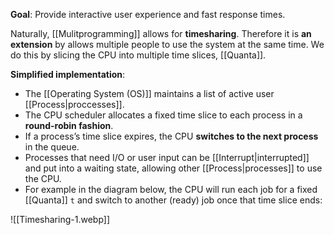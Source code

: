 **Goal**: Provide interactive user experience and fast response times.

Naturally, [[Mulitprogramming]] allows for **timesharing**. Therefore it is **an extension** by allows multiple people to use the system at the same time. We do this by slicing the CPU into multiple time slices, [[Quanta]].

**Simplified implementation**:
- The [[Operating System (OS)]] maintains a list of active user [[Process|proccesses]].
- The CPU scheduler allocates a fixed time slice to each process in a **round-robin fashion**.
- If a process’s time slice expires, the CPU **switches to the next process** in the queue.
- Processes that need I/O or user input can be [[Interrupt|interrupted]] and put into a waiting state, allowing other [[Process|processes]] to use the CPU.
- For example in the diagram below, the CPU will run each job for a fixed [[Quanta]] `t` and switch to another (ready) job once that time slice ends:

![[Timesharing-1.webp]]